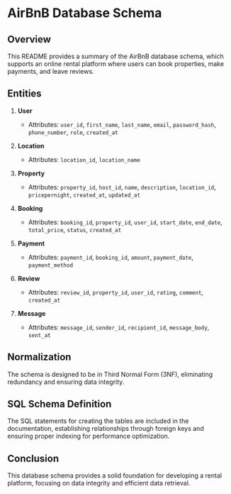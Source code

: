 # AirBnB Database Schema

## Overview

This README provides a summary of the AirBnB database schema, which supports an online rental platform where users can book properties, make payments, and leave reviews.

## Entities

1. **User**

   - Attributes: `user_id`, `first_name`, `last_name`, `email`, `password_hash`, `phone_number`, `role`, `created_at`

2. **Location**

   - Attributes: `location_id`, `location_name`

3. **Property**

   - Attributes: `property_id`, `host_id`, `name`, `description`, `location_id`, `pricepernight`, `created_at`, `updated_at`

4. **Booking**

   - Attributes: `booking_id`, `property_id`, `user_id`, `start_date`, `end_date`, `total_price`, `status`, `created_at`

5. **Payment**

   - Attributes: `payment_id`, `booking_id`, `amount`, `payment_date`, `payment_method`

6. **Review**

   - Attributes: `review_id`, `property_id`, `user_id`, `rating`, `comment`, `created_at`

7. **Message**
   - Attributes: `message_id`, `sender_id`, `recipient_id`, `message_body`, `sent_at`

## Normalization

The schema is designed to be in Third Normal Form (3NF), eliminating redundancy and ensuring data integrity.

## SQL Schema Definition

The SQL statements for creating the tables are included in the documentation, establishing relationships through foreign keys and ensuring proper indexing for performance optimization.

## Conclusion

This database schema provides a solid foundation for developing a rental platform, focusing on data integrity and efficient data retrieval.
